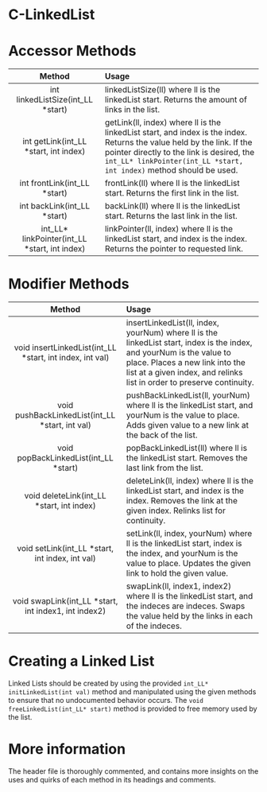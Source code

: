 # C-LinkedList

# Accessor Methods
|Method|Usage|
|:-:|:-|
|int linkedListSize(int_LL *start)|linkedListSize(ll) where ll is the linkedList start. Returns the amount of links in the list.
|int getLink(int_LL *start, int index)|getLink(ll, index) where ll is the linkedList start, and index is the index. Returns the value held by the link. If the pointer directly to the link is desired, the `int_LL* linkPointer(int_LL *start, int index)` method should be used.|
|int frontLink(int_LL *start)|frontLink(ll) where ll is the linkedList start. Returns the first link in the list.|
|int backLink(int_LL *start)|backLink(ll) where ll is the linkedList start. Returns the last link in the list.|
|int_LL* linkPointer(int_LL *start, int index)|linkPointer(ll, index) where ll is the linkedList start, and index is the index. Returns the pointer to requested link.|

# Modifier Methods
|Method|Usage|
|:-:|:-|
|void insertLinkedList(int_LL *start, int index, int val)|insertLinkedList(ll, index, yourNum) where ll is the linkedList start, index is the index, and yourNum is the value to place. Places a new link into the list at a given index, and relinks list in order to preserve continuity.|
|void pushBackLinkedList(int_LL *start, int val)|pushBackLinkedList(ll, yourNum) where ll is the linkedList start, and yourNum is the value to place. Adds given value to a new link at the back of the list.|
|void popBackLinkedList(int_LL *start)|popBackLinkedList(ll) where ll is the linkedList start. Removes the last link from the list.|
|void deleteLink(int_LL *start, int index)|deleteLink(ll, index) where ll is the linkedList start, and index is the index. Removes the link at the given index. Relinks list for continuity.|
|void setLink(int_LL *start, int index, int val)|setLink(ll, index, yourNum) where ll is the linkedList start, index is the index, and yourNum is the value to place. Updates the given link to hold the given value.|
|void swapLink(int_LL *start, int index1, int index2)|swapLink(ll, index1, index2) where ll is the linkedList start, and the indeces are indeces. Swaps the value held by the links in each of the indeces. |

# Creating a Linked List
Linked Lists should be created by using the provided `int_LL* initLinkedList(int val)` method and manipulated using the given methods to ensure that no undocumented behavior occurs. The `void freeLinkedList(int_LL* start)` method is provided to free memory used by the list.

# More information
The header file is thoroughly commented, and contains more insights on the uses and quirks of each method in its headings and comments.
